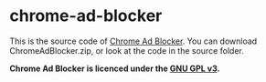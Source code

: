 # chrome-ad-blocker
This is the source code of [Chrome Ad Blocker](https://chrome.google.com/webstore/detail/a/aijoombajdkocpgcmnofogpjiakjhmpk). You can download ChromeAdBlocker.zip, or look at the code in the source folder. 

**Chrome Ad Blocker is licenced under the [GNU GPL v3](https://www.gnu.org/licenses/gpl-3.0.en.html).**
